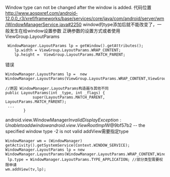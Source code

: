 


Window type can not be changed after the window is added.
代码位置
http://www.aospxref.com/android-12.0.0_r3/xref/frameworks/base/services/core/java/com/android/server/wm/WindowManagerService.java#2250
window的type添加后就不能改变了，一般发生在给window设置参数
正确参数的设置方式或者使用ViewGroup.LayoutParams
```
 WindowManager.LayoutParams lp = getWindow().getAttributes();
    lp.width = ViewGroup.LayoutParams.WRAP_CONTENT;
    lp.height =  ViewGroup.LayoutParams.MATCH_PARENT;
```
错误
```
WindowManager.LayoutParams lp =  new WindowManager.LayoutParams(ViewGroup.LayoutParams.WRAP_CONTENT,ViewGroup.LayoutParams.MATCH_PARENT)

//原因 WindowManager.LayoutParams构造器与其他不同
public LayoutParams(int _type, int _flags) {
            super(LayoutParams.MATCH_PARENT, LayoutParams.MATCH_PARENT);
 ...
        }
```


android.view.WindowManager$InvalidDisplayException: Unable to add window android.view.ViewRootImpl$W@9bf57b2 -- the specified window type -2 is not valid
addView需要指定type
```
WindowManager wm = (WindowManager) getActivity().getSystemService(Context.WINDOW_SERVICE);
WindowManager.LayoutParams lp = new WindowManager.LayoutParams(WindowManager.LayoutParams.WRAP_CONTENT,WindowManager.LayoutParams.WRAP_CONTENT);
 lp.type = WindowManager.LayoutParams.TYPE_APPLICATION; //部分类型需要权限申请
wm.addView(tv,lp);
```